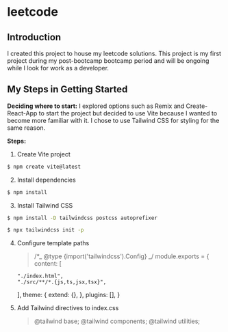# leetcode

## Introduction

I created this project to house my leetcode solutions. This project is my first project during my post-bootcamp bootcamp period and will be ongoing while I look for work as a developer.

## My Steps in Getting Started

**Deciding where to start:**
I explored options such as Remix and Create-React-App to start the project but decided to use Vite because I wanted to become more familiar with it.
I chose to use Tailwind CSS for styling for the same reason.

**Steps:**

1. Create Vite project

```bash
$ npm create vite@latest
```

2. Install dependencies

```bash
$ npm install
```

3. Install Tailwind CSS

```bash
$ npm install -D tailwindcss postcss autoprefixer

$ npx tailwindcss init -p
```

4.  Configure template paths

    > /\*_ @type {import('tailwindcss').Config} _/
    > module.exports = {
    > content: [

        "./index.html",
        "./src/**/*.{js,ts,jsx,tsx}",

    ],
    theme: {
    extend: {},
    },
    plugins: [],
    }

5.  Add Tailwind directives to index.css
    > @tailwind base;
    > @tailwind components;
    > @tailwind utilities;
